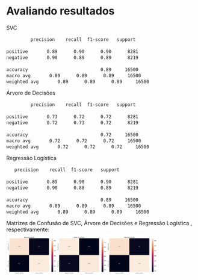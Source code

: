 # Avaliando resultados

SVC

             precision    recall  f1-score   support

    positive       0.89      0.90      0.90      8281
    negative       0.90      0.89      0.89      8219

    accuracy                           0.89     16500
    macro avg       0.89      0.89      0.89     16500
    weighted avg       0.89      0.89      0.89     16500




Árvore de Decisões

             precision    recall  f1-score   support

    positive       0.73      0.72      0.72      8281
    negative       0.72      0.73      0.72      8219

    accuracy                           0.72     16500
    macro avg       0.72      0.72      0.72     16500
    weighted avg       0.72      0.72      0.72     16500



Regressão Logística


       precision    recall  f1-score   support

    positive       0.89      0.90      0.90      8281
    negative       0.90      0.88      0.89      8219

    accuracy                           0.89     16500
    macro avg       0.89      0.89      0.89     16500
    weighted avg       0.89      0.89      0.89     16500


Matrizes de Confusão de SVC, Árvore de Decisões e Regressão Logística , respectivamente:
<img src="Comparação de Modelos/Matriz_Conf_1.jpg" width="400">
